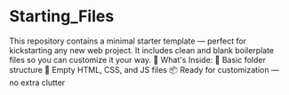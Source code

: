 # Starting_Files
This repository contains a minimal starter template — perfect for kickstarting any new web project. It includes clean and blank boilerplate files so you can customize it your way.  🔹 What's Inside: 📁 Basic folder structure  🧱 Empty HTML, CSS, and JS files  📦 Ready for customization — no extra clutter
